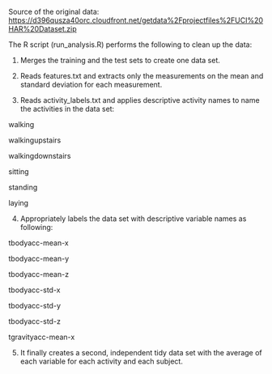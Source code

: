 Source of the original data: https://d396qusza40orc.cloudfront.net/getdata%2Fprojectfiles%2FUCI%20HAR%20Dataset.zip

The R script (run_analysis.R) performs the following to clean up the data:

1. Merges the training and the test sets to create one data set.

2. Reads features.txt and extracts only the measurements on the mean and standard deviation for each measurement.

3. Reads activity_labels.txt and applies descriptive activity names to name the activities in the data set:

walking

walkingupstairs

walkingdownstairs

sitting

standing

laying

4. Appropriately labels the data set with descriptive variable names as following:

tbodyacc-mean-x 

tbodyacc-mean-y 

tbodyacc-mean-z 

tbodyacc-std-x 

tbodyacc-std-y 

tbodyacc-std-z 

tgravityacc-mean-x  


5. It finally creates a second, independent tidy data set with the average of each variable for each activity and each subject. 
